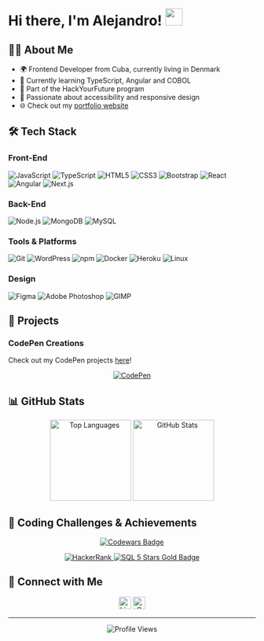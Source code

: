 # Hi there, I'm Alejandro! <img src="https://media.giphy.com/media/hvRJCLFzcasrR4ia7z/giphy.gif" width="35">

## 👨‍💻 About Me

- 🌍 Frontend Developer from Cuba, currently living in Denmark
- 🌱 Currently learning TypeScript, Angular and COBOL
- 💼 Part of the HackYourFuture program
- 🚀 Passionate about accessibility and responsive design
- 🌐 Check out my [portfolio website](https://sparkly-taffy-695cb1.netlify.app/)

## 🛠️ Tech Stack

### Front-End
![JavaScript](https://img.shields.io/badge/-JavaScript-F7DF1E?style=for-the-badge&logo=javascript&logoColor=black)
![TypeScript](https://img.shields.io/badge/-TypeScript-3178C6?style=for-the-badge&logo=typescript&logoColor=white)
![HTML5](https://img.shields.io/badge/-HTML5-E34F26?style=for-the-badge&logo=html5&logoColor=white)
![CSS3](https://img.shields.io/badge/-CSS3-1572B6?style=for-the-badge&logo=css3&logoColor=white)
![Bootstrap](https://img.shields.io/badge/-Bootstrap-7952B3?style=for-the-badge&logo=bootstrap&logoColor=white)
![React](https://img.shields.io/badge/-React-45b8d8?style=for-the-badge&logo=react&logoColor=white)
![Angular](https://img.shields.io/badge/-Angular-DD0031?style=for-the-badge&logo=angular&logoColor=white)
![Next.js](https://img.shields.io/badge/-Next.js-000000?style=for-the-badge&logo=next.js&logoColor=white)

### Back-End
![Node.js](https://img.shields.io/badge/-Node.js-43853d?style=for-the-badge&logo=Node.js&logoColor=white)
![MongoDB](https://img.shields.io/badge/-MongoDB-13aa52?style=for-the-badge&logo=mongodb&logoColor=white)
![MySQL](https://img.shields.io/badge/-MySQL-4479A1?style=for-the-badge&logo=mysql&logoColor=white)

### Tools & Platforms

![Git](https://img.shields.io/badge/-Git-F05032?style=for-the-badge&logo=git&logoColor=white)
![WordPress](https://img.shields.io/badge/-WordPress-21759B?style=for-the-badge&logo=wordpress&logoColor=white)
![npm](https://img.shields.io/badge/-NPM-CB3837?style=for-the-badge&logo=npm&logoColor=white)
![Docker](https://img.shields.io/badge/-Docker-2496ED?style=for-the-badge&logo=docker&logoColor=white)
![Heroku](https://img.shields.io/badge/-Heroku-430098?style=for-the-badge&logo=heroku&logoColor=white)
![Linux](https://img.shields.io/badge/-Linux-FCC624?style=for-the-badge&logo=linux&logoColor=black)


### Design
![Figma](https://img.shields.io/badge/-Figma-F24E1E?style=for-the-badge&logo=figma&logoColor=white)
![Adobe Photoshop](https://img.shields.io/badge/-Adobe_Photoshop-31A8FF?style=for-the-badge&logo=adobe-photoshop&logoColor=white)
![GIMP](https://img.shields.io/badge/-GIMP-5C5543?style=for-the-badge&logo=gimp&logoColor=white)

## 🚀 Projects

### CodePen Creations
Check out my CodePen projects [here](https://codepen.io/AlejandroGispert/)!

<p align="center">
  <a href="https://codepen.io/AlejandroGispert/">
    <img src="https://img.shields.io/badge/CodePen-000000?style=for-the-badge&logo=codepen&logoColor=white" alt="CodePen">
  </a>
</p>

## 📊 GitHub Stats

<p align="center">
  <img src="https://github-readme-stats.vercel.app/api/top-langs?username=alejandrogispert&show_icons=true&locale=en&layout=compact" alt="Top Languages" height="165">
  <img src="https://github-readme-stats.vercel.app/api?username=alejandrogispert&show_icons=true&locale=en" alt="GitHub Stats" height="165">
</p>

## 💪 Coding Challenges & Achievements

<p align="center">
  <a href="https://www.codewars.com/users/AlejandroCoderHYF">
    <img src="https://www.codewars.com/users/AlejandroCoderHYF/badges/large" alt="Codewars Badge">
  </a>
</p>

<div align="center">
  <a href="https://www.hackerrank.com/profile/AlejandroHYF">
    <img src="https://img.shields.io/badge/-Hackerrank-2EC866?style=for-the-badge&logo=HackerRank&logoColor=white" alt="HackerRank">

  <img src="https://img.shields.io/badge/SQL-★★★★★-gold?style=for-the-badge&logo=mysql&logoColor=white" alt="SQL 5 Stars Gold Badge">
    </a>
</div>

## 🤝 Connect with Me

<div align="center">
 
  <a href="https://www.linkedin.com/in/alejandro-gispert/" style="text-decoration: none;">
  <img src="https://img.shields.io/badge/Alejandro Gispert-%230077B5.svg?&logo=linkedin&logoColor=white" alt="Linkedin" style="height: 25px;"/></a>
  
   <a href="mailto:alejandrobusiness2022@gmail.com" style="text-decoration: none;">
  <img src="https://img.shields.io/badge/-alejandrobusiness2022@gmail.com-c14438?logo=Gmail&logoColor=white" alt="Gmail Badge" style="height: 25px;"></a>
</div>

---

<p align="center">
  <img src="https://visitcount.itsvg.in/api?id=alejandrobusiness&label=Profile%20Views&color=0&icon=5&pretty=false" alt="Profile Views">
</p>
